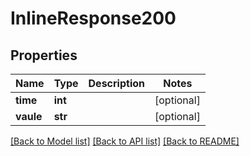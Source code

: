 # InlineResponse200

## Properties
Name | Type | Description | Notes
------------ | ------------- | ------------- | -------------
**time** | **int** |  | [optional] 
**vaule** | **str** |  | [optional] 

[[Back to Model list]](../README.md#documentation-for-models) [[Back to API list]](../README.md#documentation-for-api-endpoints) [[Back to README]](../README.md)


